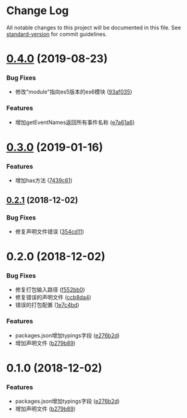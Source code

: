 # Change Log

All notable changes to this project will be documented in this file. See [standard-version](https://github.com/conventional-changelog/standard-version) for commit guidelines.

<a name="0.4.0"></a>
# [0.4.0](https://github.com/any86/any-event/compare/v0.3.0...v0.4.0) (2019-08-23)


### Bug Fixes

* 修改"module"指向es5版本的es6模块 ([93af035](https://github.com/any86/any-event/commit/93af035))


### Features

* 增加getEventNames返回所有事件名称 ([e7a61a6](https://github.com/any86/any-event/commit/e7a61a6))



<a name="0.3.0"></a>
# [0.3.0](https://github.com/any86/any-event/compare/v0.2.1...v0.3.0) (2019-01-16)


### Features

* 增加has方法 ([7439c61](https://github.com/any86/any-event/commit/7439c61))



<a name="0.2.1"></a>
## [0.2.1](https://github.com/any86/any-event/compare/v0.2.0...v0.2.1) (2018-12-02)


### Bug Fixes

* 修复声明文件错误 ([354cd11](https://github.com/any86/any-event/commit/354cd11))



<a name="0.2.0"></a>
# 0.2.0 (2018-12-02)


### Bug Fixes

* 修复打包输入路径 ([f552bb0](https://github.com/any86/any-event/commit/f552bb0))
* 修复错误的声明文件 ([ccb8da4](https://github.com/any86/any-event/commit/ccb8da4))
* 错误的打包配置 ([1e7c4bd](https://github.com/any86/any-event/commit/1e7c4bd))


### Features

* packages.json增加typings字段 ([e276b2d](https://github.com/any86/any-event/commit/e276b2d))
* 增加声明文件 ([b279b89](https://github.com/any86/any-event/commit/b279b89))



<a name="0.1.0"></a>
# 0.1.0 (2018-12-02)



### Features

* packages.json增加typings字段 ([e276b2d](https://github.com/any86/any-event/commit/e276b2d))
* 增加声明文件 ([b279b89](https://github.com/any86/any-event/commit/b279b89))
